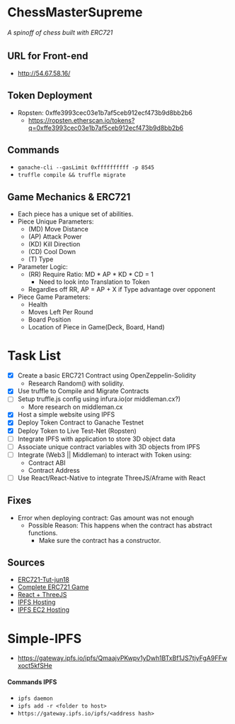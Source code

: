 # ChessMasterSupreme
###### A spinoff of chess built with ERC721

## URL for Front-end
- http://54.67.58.16/

## Token Deployment
- Ropsten: 0xffe3993cec03e1b7af5ceb912ecf473b9d8bb2b6
  - https://ropsten.etherscan.io/tokens?q=0xffe3993cec03e1b7af5ceb912ecf473b9d8bb2b6

## Commands
- `ganache-cli --gasLimit 0xffffffffff -p 8545`
- `truffle compile && truffle migrate`

## Game Mechanics & ERC721
- Each piece has a unique set of abilities.
- Piece Unique Parameters:
  - (MD) Move Distance
  - (AP) Attack Power
  - (KD) Kill Direction
  - (CD) Cool Down
  - (T)  Type
- Parameter Logic:
  - (RR) Require Ratio: MD * AP * KD * CD = 1
    - Need to look into Translation to Token
  - Regardles off RR, AP = AP + X if Type advantage over opponent
- Piece Game Parameters:
  - Health
  - Moves Left Per Round
  - Board Position
  - Location of Piece in Game(Deck, Board, Hand)

# Task List
- [x] Create a basic ERC721 Contract using OpenZeppelin-Solidity
  - Research Random() with solidity.
- [x] Use truffle to Compile and Migrate Contracts
- [ ] Setup truffle.js config using infura.io(or middleman.cx?)
  - More research on middleman.cx
- [x] Host a simple website using IPFS
- [x] Deploy Token Contract to Ganache Testnet
- [x] Deploy Token to Live Test-Net (Ropsten)
- [ ] Integrate IPFS with application to store 3D object data
- [ ] Associate unique contract variables with 3D objects from IPFS
- [ ] Integrate (Web3 || Middleman) to interact with Token using:
  - Contract ABI
  - Contract Address
- [ ] Use React/React-Native to integrate ThreeJS/Aframe with React

## Fixes
- Error when deploying contract: Gas amount was not enough
  - Possible Reason: This happens when the contract has abstract functions.
    - Make sure the contract has a constructor.

## Sources
- [ERC721-Tut-jun18](https://medium.com/coinmonks/a-simple-erc-721-example-c3f72b5aa19)
- [Complete ERC721 Game](https://github.com/PortalNetwork/nifty-game)
- [React + ThreeJS](https://itnext.io/how-to-use-plain-three-js-in-your-react-apps-417a79d926e0)
- [IPFS Hosting](https://medium.com/coinmonks/how-i-hosted-my-website-on-ipfs-431919d7440a)
- [IPFS EC2 Hosting](https://medium.com/textileio/tutorial-setting-up-an-ipfs-peer-part-i-de48239d82e0)

# Simple-IPFS
- https://gateway.ipfs.io/ipfs/QmaajvPKwpv1yDwh1BTxBf1JS7tjyFgA9FFwxoct5kfSHe

#### Commands IPFS
- `ipfs daemon`
- `ipfs add -r <folder to host>`
- `https://gateway.ipfs.io/ipfs/<address hash>`